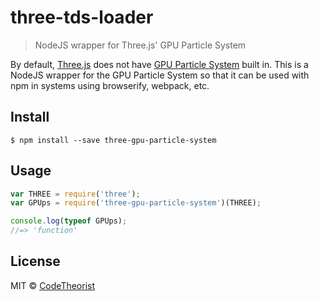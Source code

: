 # three-tds-loader 

> NodeJS wrapper for Three.js' GPU Particle System

By default, [Three.js](https://www.npmjs.com/package/three) does not have [GPU Particle System](https://threejs.org/examples/#webgl_loader_3ds) built in. This is a NodeJS wrapper for the GPU Particle System so that it can be used with npm in systems using browserify, webpack, etc.

## Install

```
$ npm install --save three-gpu-particle-system
```

## Usage

```js
var THREE = require('three');
var GPUps = require('three-gpu-particle-system')(THREE);

console.log(typeof GPUps);
//=> 'function'
```

## License

MIT © [CodeTheorist](https://github.com/codetheorist)
